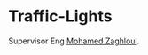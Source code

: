 # Traffic-Lights
Supervisor Eng [Mohamed Zaghloul](https://www.linkedin.com/in/mohamed-zaghloul-3b75b9148).
